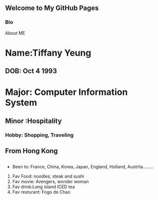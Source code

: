 ## Welcome to My GitHub Pages

### Bio
About ME


# Name:Tiffany Yeung 
## DOB: Oct 4 1993
# Major: Computer Information System
## Minor :Hospitality 
### Hobby: Shopping, Traveling
## From Hong Kong 
## 

- Been to: France, China, Korea, Japan, England, Holland, Austrlia........


1. Fav Food: noodles, steak and sushi
2. Fav movie: Avengers, wonder woman
3. Fav drink:Long island ICED tea
4. Fav resturant: Fogo de Chao




